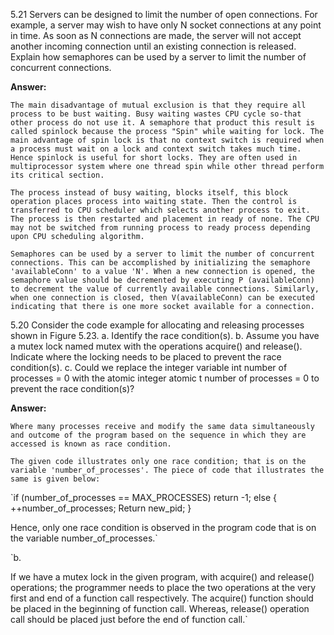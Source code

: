 5.21 Servers can be designed to limit the number of open connections. For
example, a server may wish to have only N socket connections at any
point in time. As soon as N connections are made, the server will
not accept another incoming connection until an existing connection
is released. Explain how semaphores can be used by a server to limit the
number of concurrent connections.

**Answer:**

`The main disadvantage of mutual exclusion is that they require all process to be bust waiting. Busy waiting wastes CPU cycle so-that other process do not use it. A semaphore that product this result is called spinlock because the process "Spin" while waiting for lock. The main advantage of spin lock is that no context switch is required when a process must wait on a lock and context switch takes much time. Hence spinlock is useful for short locks. They are often used in multiprocessor system where one thread spin while other thread perform its critical section.`

`The process instead of busy waiting, blocks itself, this block operation places process into waiting state. Then the control is transferred to CPU scheduler which selects another process to exit. The process is then restarted and placement in ready of none. The CPU may not be switched from running process to ready process depending upon CPU scheduling algorithm.`

`Semaphores can be used by a server to limit the number of concurrent connections. This can be accomplished by initializing the semaphore 'availableConn' to a value 'N'. When a new connection is opened, the semaphore value should be decremented by executing P (availableConn) to decrement the value of currently available connections.
Similarly, when one connection is closed, then V(availableConn) can be executed indicating that there is one more socket available for a connection.`

5.20
Consider the code example for allocating and releasing processes shown in Figure 5.23.
a. Identify the race condition(s).
b. Assume you have a mutex lock named mutex with the operations
acquire() and release(). Indicate where the locking needs to
be placed to prevent the race condition(s).
c. Could we replace the integer variable
int number of processes = 0
with the atomic integer
atomic t number of processes = 0
to prevent the race condition(s)?

**Answer:**

`Where many processes receive and modify the same data simultaneously and outcome of the program based on the sequence in which they are accessed is known as race condition.`

`The given code illustrates only one race condition; that is on the variable 'number_of_processes'. The piece of code that illustrates the same is given below:`

`if (number_of_processes == MAX_PROCESSES)
      return -1;
else
{
    ++number_of_processes;
    Return new_pid;
}

Hence, only one race condition is observed in the program code that is on the variable number_of_processes.`


`b.

If we have a mutex lock in the given program, with acquire() and release() operations; the programmer needs to place the two operations at the very first and end of a function call respectively. The acquire() function should be placed in the beginning of function call. Whereas, release() operation call should be placed just before the end of function call.`
